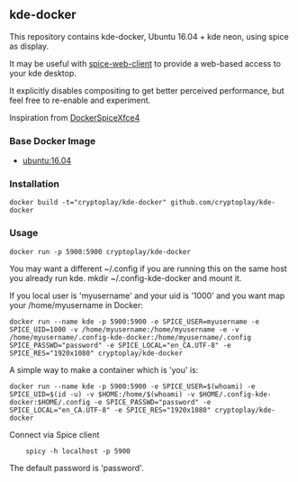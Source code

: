 ## kde-docker

This repository contains kde-docker, Ubuntu 16.04 + kde neon, using spice as display.

It may be useful with [spice-web-client](https://github.com/eyeos/spice-web-client) to
provide a web-based access to your kde desktop.

It explicitly disables compositing to get better perceived performance, but feel
free to re-enable and experiment.

Inspiration from [DockerSpiceXfce4](https://github.com/gauthierc/DockerSpiceXfce4)

### Base Docker Image

* [ubuntu:16.04](https://registry.hub.docker.com/_/ubuntu/)

### Installation

    docker build -t="cryptoplay/kde-docker" github.com/cryptoplay/kde-docker

### Usage

    docker run -p 5900:5900 cryptoplay/kde-docker

You may want a different ~/.config if you are running this on the same host you already
run kde. mkdir ~/.config-kde-docker and mount it.

If you local user is 'myusername' and your uid is '1000' and you want map your /home/myusername in Docker:

	docker run --name kde -p 5900:5900 -e SPICE_USER=myusername -e SPICE_UID=1000 -v /home/myusername:/home/myusername -e -v /home/myusername/.config-kde-docker:/home/myusername/.config SPICE_PASSWD="password" -e SPICE_LOCAL="en_CA.UTF-8" -e SPICE_RES="1920x1080" cryptoplay/kde-docker

A simple way to make a container which is 'you' is:

	docker run --name kde -p 5900:5900 -e SPICE_USER=$(whoami) -e SPICE_UID=$(id -u) -v $HOME:/home/$(whoami) -v $HOME/.config-kde-docker:$HOME/.config -e SPICE_PASSWD="password" -e SPICE_LOCAL="en_CA.UTF-8" -e SPICE_RES="1920x1080" cryptoplay/kde-docker

Connect via Spice client

        spicy -h localhost -p 5900

The default password is 'password'.

